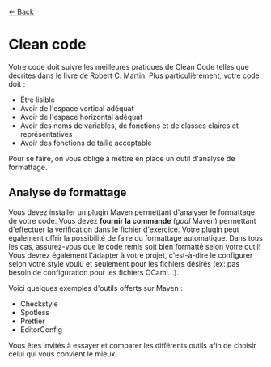 [← Back](../README.md)

# Clean code

Votre code doit suivre les meilleures pratiques de Clean Code telles que décrites dans le livre de Robert C. Martin. Plus particulièrement, votre code doit :

- Être lisible
- Avoir de l'espace vertical adéquat
- Avoir de l'espace horizontal adéquat
- Avoir des noms de variables, de fonctions et de classes claires et représentatives
- Avoir des fonctions de taille acceptable

Pour se faire, on vous oblige à mettre en place un outil d'analyse de formattage.

## Analyse de formattage

Vous devez installer un plugin Maven permettant d'analyser le formattage de votre code. Vous devez **fournir la commande** (_goal_ Maven) permettant d'effectuer la vérification dans le fichier d'exercice. Votre plugin peut également offrir la possibilité de faire du formattage automatique. Dans tous les cas, assurez-vous que le code remis soit bien formatté selon votre outil! Vous devrez également l'adapter à votre projet, c'est-à-dire le configurer selon votre style voulu et seulement pour les fichiers désirés (ex: pas besoin de configuration pour les fichiers OCaml...).

Voici quelques exemples d'outils offerts sur Maven :

- Checkstyle
- Spotless
- Prettier
- EditorConfig

Vous êtes invités à essayer et comparer les différents outils afin de choisir celui qui vous convient le mieux.
